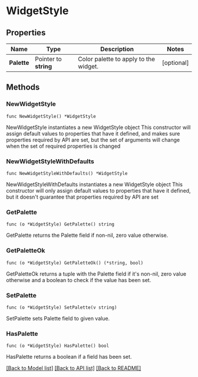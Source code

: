 # WidgetStyle

## Properties

Name | Type | Description | Notes
---- | ---- | ----------- | ------
**Palette** | Pointer to **string** | Color palette to apply to the widget. | [optional] 

## Methods

### NewWidgetStyle

`func NewWidgetStyle() *WidgetStyle`

NewWidgetStyle instantiates a new WidgetStyle object
This constructor will assign default values to properties that have it defined,
and makes sure properties required by API are set, but the set of arguments
will change when the set of required properties is changed

### NewWidgetStyleWithDefaults

`func NewWidgetStyleWithDefaults() *WidgetStyle`

NewWidgetStyleWithDefaults instantiates a new WidgetStyle object
This constructor will only assign default values to properties that have it defined,
but it doesn't guarantee that properties required by API are set

### GetPalette

`func (o *WidgetStyle) GetPalette() string`

GetPalette returns the Palette field if non-nil, zero value otherwise.

### GetPaletteOk

`func (o *WidgetStyle) GetPaletteOk() (*string, bool)`

GetPaletteOk returns a tuple with the Palette field if it's non-nil, zero value otherwise
and a boolean to check if the value has been set.

### SetPalette

`func (o *WidgetStyle) SetPalette(v string)`

SetPalette sets Palette field to given value.

### HasPalette

`func (o *WidgetStyle) HasPalette() bool`

HasPalette returns a boolean if a field has been set.


[[Back to Model list]](../README.md#documentation-for-models) [[Back to API list]](../README.md#documentation-for-api-endpoints) [[Back to README]](../README.md)


